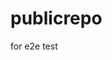 # publicrepo
for e2e test




































































































































































































































































































































































































































































































































































































































































































































































































































































































































































































































































































































































































































































































































































































































































































































































































































































































































































































































































































































































































































































































































































































































































































































































































































































































































































































































































































































































































































































































































































































































































































































































































































































































































































































































































































































































































































































































































































































































































































































































































































































































































































































































































